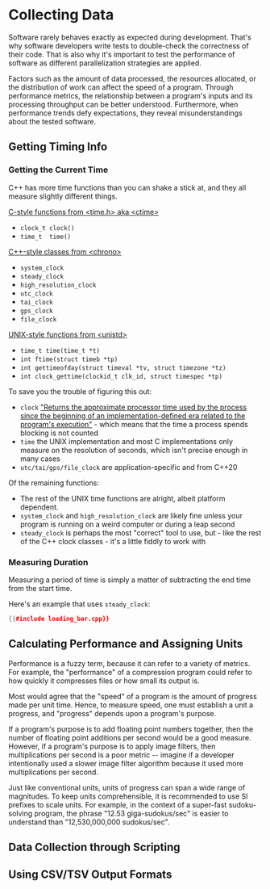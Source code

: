 # Collecting Data

Software rarely behaves exactly as expected during development. That's why software developers write tests to double-check the correctness of their code. That is also why it's important to test the performance of software as different parallelization strategies are applied.

Factors such as the amount of data processed, the resources allocated, or the distribution of work can affect the speed of a program. Through performance metrics, the relationship between a program's inputs and its processing throughput can be better understood. Furthermore, when performance trends defy expectations, they reveal misunderstandings about the tested software.


## Getting Timing Info


### Getting the Current Time
C++ has more time functions than you can shake a stick at, and they all measure slightly different things.


[C-style functions from \<time.h\> aka \<ctime\> ](https://en.cppreference.com/w/c/chrono)

- `clock_t clock()`
- `time_t  time()`



[C++-style classes from \<chrono\>](https://en.cppreference.com/w/cpp/chrono)

- `system_clock`
- `steady_clock`
- `high_resolution_clock`
- `utc_clock`
- `tai_clock`
- `gps_clock`
- `file_clock`



[UNIX-style functions from \<unistd\>](https://linux.die.net/man/7/time)
- `time_t time(time_t *t)`
- `int ftime(struct timeb *tp)`
- `int gettimeofday(struct timeval *tv, struct timezone *tz)`
- `int clock_gettime(clockid_t clk_id, struct timespec *tp)`



To save you the trouble of figuring this out:

- `clock` ["Returns the approximate processor time used by the process since the beginning of an implementation-defined era related to the program's execution"](https://en.cppreference.com/w/c/chrono/clock) - which means that the time a process spends blocking is not counted
- `time` the UNIX implementation and most C implementations only measure on the resolution of seconds, which isn't precise enough in many cases
- `utc/tai/gps/file_clock` are application-specific and from C++20

Of the remaining functions:
- The rest of the UNIX time functions are alright, albeit platform dependent.
- `system_clock` and `high_resolution_clock` are likely fine unless your program is running on a weird computer or during a leap second
- `steady_clock` is perhaps the most "correct" tool to use, but - like the rest of the C++ clock classes - it's a little fiddly to work with


### Measuring Duration

Measuring a period of time is simply a matter of subtracting the end time from the start time.

Here's an example that uses `steady_clock`:

```cpp
{{#include loading_bar.cpp}}
```




## Calculating Performance and Assigning Units

Performance is a fuzzy term, because it can refer to a variety of metrics.
For example, the "performance" of a compression program could refer to how quickly it compresses files or how small its output is.


Most would agree that the "speed" of a program is the amount of progress made per unit time.
Hence, to measure speed, one must establish a unit a progress, and "progress" depends upon a program's purpose.


If a program's purpose is to add floating point numbers together, then the number of floating point additions per second would be a good measure.
However, if a program's purpose is to apply image filters, then multiplications per second is a poor metric -- 
imagine if a developer intentionally used a slower image filter algorithm because it used more multiplications per second.


Just like conventional units, units of progress can span a wide range of magnitudes.
To keep units comprehensible, it is recommended to use SI prefixes to scale units.
For example, in the context of a super-fast sudoku-solving program, the phrase "12.53 giga-sudokus/sec" is easier to understand than "12,530,000,000 sudokus/sec".



## Data Collection through Scripting




## Using CSV/TSV Output Formats




